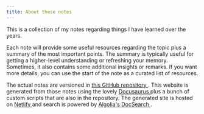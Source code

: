 ```yaml
---
title: About these notes
---
```


This is a collection of my notes regarding things I have learned over the years. 

Each note will provide some useful resources regarding the topic plus a summary of the most important points. The summary is typically useful for getting a higher-level understanding or refreshing your memory. Sometimes, it also contains some additional insights or remarks. If you want more details, you can use the start of the note as a curated list of resources.

The actual notes are versioned in <a href="https://github.com/mistermicheels/learning-notes" target="_blank" rel="nofollow noopener noreferrer">this GitHub repository <i class="fas fa-external-link-alt"></i></a>. This website is generated from those notes using the lovely <a href="https://v2.docusaurus.io/" target="_blank" rel="nofollow noopener noreferrer">Docusaurus <i class="fas fa-external-link-alt"></i></a> plus a bunch of custom scripts that are also in the repository. The generated site is hosted on <a href="https://www.netlify.com/" target="_blank" rel="nofollow noopener noreferrer">Netlify <i class="fas fa-external-link-alt"></i></a> and search is powered by <a href="https://docsearch.algolia.com/" target="_blank" rel="nofollow noopener noreferrer">Algolia's DocSearch <i class="fas fa-external-link-alt"></i></a>.
